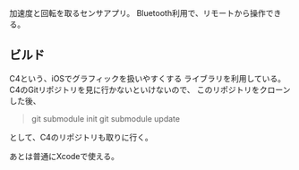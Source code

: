 加速度と回転を取るセンサアプリ。
Bluetooth利用で、リモートから操作できる。

## ビルド
C4という、iOSでグラフィックを扱いやすくする
ライブラリを利用している。
C4のGitリポジトリを見に行かないといけないので、
このリポジトリをクローンした後、
> git submodule init
git submodule update

として、C4のリポジトリも取りに行く。

あとは普通にXcodeで使える。
